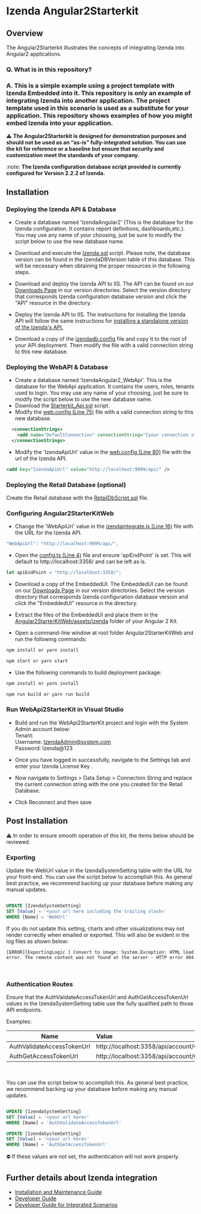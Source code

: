 # Izenda Angular2Starterkit

## Overview
The Angular2Starterkit illustrates the concepts of integrating Izenda into Angular2 applications.

### Q. What is in this repository?

### A. This is a simple example using a project template with Izenda Embedded into it. This repository is only an example of integrating Izenda into another application. The project template used in this scenario is used as a substitute for your application. This repository shows examples of how you might embed Izenda into your application.

 :warning: **The Angular2Starterkit is designed for demonstration purposes and should not be used as an “as-is” fully-integrated solution. You can use the kit for reference or a baseline but ensure that security and customization meet the standards of your company.**


 :note: **The Izenda configuration database script provided is currently configured for Version 2.2.2 of Izenda.**

## Installation 
 
### Deploying the Izenda API & Database


- Create a database named 'IzendaAngular2' (This is the database for the Izenda configuration. It contains report definitions, dashboards,etc.). You may use any name of your choosing, just be sure to modify the script below to use the new database name. 
- Download and execute the <a href="https://github.com/Izenda7Series/Angular2Starterkit/blob/master/DbScripts/Izenda.sql">Izenda.sql</a> script. Please note, the database version can be found in the IzendaDBVersion table of this database. This will be necessary when obtaining the proper resources in the following steps.  

- Download and deploy the Izenda API to IIS. The API can be found on our <a href="https://downloads.izenda.com/">Downloads Page</a> in our version directories. Select the version directory that corresponds Izenda configuration database version and click the "API" resource in the directory. 

- Deploy the Izenda API to IIS. The instructions for installing the Izenda API will follow the same instructions for <a href= "https://www.izenda.com/docs/install/doc_installation_guide.html#izenda-installation-as-two-separate-sites"> installing a standalone version of the Izenda's API.</a>

- Download a copy of the <a href="https://github.com/Izenda7Series/Mvc5StarterKit/blob/master/Mvc5StarterKit/izendadb.config">izendadb.config</a> file and copy it to the root of your API deployment. Then modify the file with a valid connection string to this new database.

### Deploying the WebAPI & Database
- Create a database named 'IzendaAngular2_WebApi'. This is the database for the WebApi application. It contains the users, roles, tenants used to login. You may use any name of your choosing, just be sure to modify the script below to use the new database name.
- Download the <a href="https://github.com/Izenda7Series/Angular2Starterkit/blob/master/DbScripts/Starterkit_Api.sql">Starterkit_Api.sql</a> script.
- Modify the <a  href="https://github.com/Izenda7Series/Angular2Starterkit/blob/master/WebApi2StarterKit/WebApi2StarterKit/Web.config">web.config (Line 75)</a> file with a valid connection string to this new database.

```xml
  <connectionStrings>
    <add name="DefaultConnection" connectionString="[your connection string here]" providerName="System.Data.SqlClient" />
  </connectionStrings>
``` 
- Modify the 'IzendaApiUrl' value in the <a  href="https://github.com/Izenda7Series/Angular2Starterkit/blob/master/WebApi2StarterKit/WebApi2StarterKit/Web.config">web.config (Line 80)</a> file with the url of the Izenda API.
```xml
<add key="IzendaApiUrl" value="http://localhost:9999/api/" />
```

### Deploying the Retail Database (optional)
Create the Retail database with the <a  href="https://github.com/Izenda7Series/Angular2Starterkit/blob/master/DbScripts/RetailDbScript.sql">RetailDbScript.sql</a> file.

### Configuring Angular2StarterKitWeb
- Change the 'WebApiUrl' value in the  <a  href="https://github.com/Izenda7Series/Angular2Starterkit/blob/master/Angular2StarterKitWeb/app/_helpers/izendaintegrate.ts">izendaintegrate.js (Line 16)</a> file with the URL for the Izenda API.

```javascript
"WebApiUrl": "http://localhost:9999/api/",
``` 
- Open the <a href="https://github.com/Izenda7Series/Angular2Starterkit/blob/master/Angular2StarterKitWeb/app/config.ts">config.ts (Line 4)</a> file and ensure 'apiEndPoint' is set. This will default to http://localhost:3358/ and can be left as is. 

```javascript
let apiEndPoint = "http://localhost:3358/";
``` 
- Download a copy of the EmbeddedUI. The EmbeddedUI can be found on our <a href="https://downloads.izenda.com/">Downloads Page</a> in our version directories. Select the version directory that corresponds Izenda configuration database version and click the "EmbeddedUI" resource in the directory. 
- Extract the files of the EmbeddedUI and place them in the <a href="https://github.com/Izenda7Series/Angular2Starterkit/tree/master/Angular2StarterKitWeb/assets/izenda">Angular2StarterKitWeb/assets/izenda</a> folder of your Angular 2 Kit.

- Open a command-line window at root folder Angular2StarterKitWeb and run the following commands:
```bash
npm install or yarn install
``` 
```bash
npm start or yarn start
``` 
- Use the following commands to build deployment package:
```bash
npm install or yarn install
``` 
```bash
npm run build or yarn run build
``` 

### Run WebApi2StarterKit in Visual Studio
- Build and run the WebApi2StarterKit project and login with the System Admin account below:<br />
   Tenant: <br />
   Username: IzendaAdmin@system.com<br />
   Password: Izenda@123<br />

- Once you have logged in successfully, navigate to the Settings tab and enter your Izenda License Key .
- Now navigate to Settings > Data Setup > Connection String and replace the current connection string with the one you created for the Retail Database.

- Click Reconnect and then save


## Post Installation

 :warning: In order to ensure smooth operation of this kit, the items below should be reviewed.
 
 
### Exporting

Update the WebUrl value in the IzendaSystemSetting table with the URL for your front-end. You can use the script below to accomplish this. As general best practice, we recommend backing up your database before making any manual updates.

```sql

UPDATE [IzendaSystemSetting]
SET [Value] = '<your url here including the trailing slash>'
WHERE [Name] = 'WebUrl'

``` 

If you do not update this setting, charts and other visualizations may not render correctly when emailed or exported. This will also be evident in the log files as shown below:

`[ERROR][ExportingLogic ] Convert to image:
System.Exception: HTML load error. The remote content was not found at the server - HTTP error 404`

</br>

### Authentication Routes

Ensure that the AuthValidateAccessTokenUrl and AuthGetAccessTokenUrl values in the IzendaSystemSetting table use the fully qualified path to those API endpoints. 

Examples:

| Name                       | Value                                                   | 
| -------------------------- |:--------------------------------------------------------|
| AuthValidateAccessTokenUrl |http://localhost:3358/api/account/validateIzendaAuthToken|
| AuthGetAccessTokenUrl      |http://localhost:3358/api/account/GetIzendaAccessToken   |

</br>

You can use the script below to accomplish this. As general best practice, we recommend backing up your database before making any manual updates.

```sql

UPDATE [IzendaSystemSetting]
SET [Value] = '<your url here>'
WHERE [Name] = 'AuthValidateAccessTokenUrl'

UPDATE [IzendaSystemSetting]
SET [Value] = '<your url here>'
WHERE [Name] = 'AuthGetAccessTokenUrl'

``` 

:no_entry: If these values are not set, the authentication will not work properly.

## Further details about Izenda integration

- <a href="https://www.izenda.com/docs/install/.install.html">Installation and Maintenance Guide<a/>
- <a href="https://www.izenda.com/docs/dev/.developer_guide.html">Developer Guide</a>
- <a href="https://www.izenda.com/docs/dev/.developer_guide_integrated_scenarios.html">Developer Guide for Integrated Scenarios</a>
